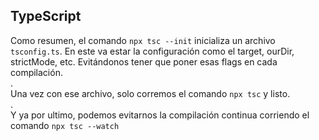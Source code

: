 ## TypeScript

Como resumen, el comando `npx tsc --init` inicializa un archivo `tsconfig.ts`. En este va estar la configuración como el target, ourDir, strictMode, etc. Evitándonos tener que poner esas flags en cada compilación.  
.  
Una vez con ese archivo, solo corremos el comando `npx tsc` y listo.  
.  
Y ya por ultimo, podemos evitarnos la compilación continua corriendo el comando `npx tsc --watch`